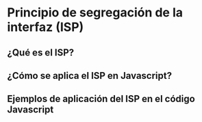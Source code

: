 # Principio de segregación de la interfaz (ISP)

## ¿Qué es el ISP?
## ¿Cómo se aplica el ISP en Javascript?
## Ejemplos de aplicación del ISP en el código Javascript
